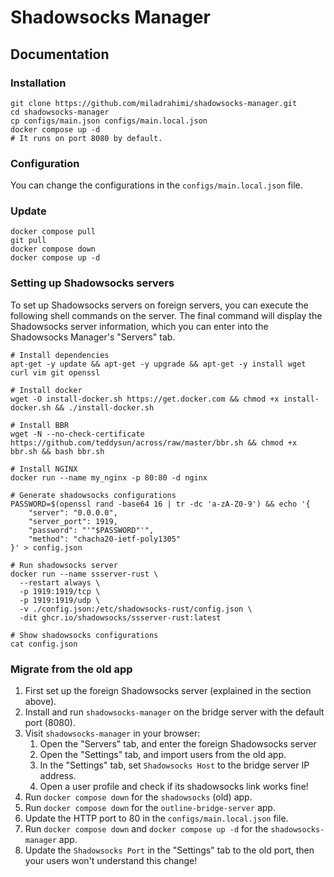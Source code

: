 # Shadowsocks Manager

## Documentation

### Installation

``` shell
git clone https://github.com/miladrahimi/shadowsocks-manager.git
cd shadowsocks-manager
cp configs/main.json configs/main.local.json
docker compose up -d
# It runs on port 8080 by default.
```

### Configuration

You can change the configurations in the `configs/main.local.json` file.

### Update

``` shell
docker compose pull
git pull
docker compose down
docker compose up -d
```

### Setting up Shadowsocks servers

To set up Shadowsocks servers on foreign servers, you can execute the following shell commands on the server.
The final command will display the Shadowsocks server information, which you can enter into the Shadowsocks Manager's "Servers" tab.

``` shell
# Install dependencies
apt-get -y update && apt-get -y upgrade && apt-get -y install wget curl vim git openssl

# Install docker
wget -O install-docker.sh https://get.docker.com && chmod +x install-docker.sh && ./install-docker.sh

# Install BBR
wget -N --no-check-certificate https://github.com/teddysun/across/raw/master/bbr.sh && chmod +x bbr.sh && bash bbr.sh

# Install NGINX
docker run --name my_nginx -p 80:80 -d nginx

# Generate shadowsocks configurations
PASSWORD=$(openssl rand -base64 16 | tr -dc 'a-zA-Z0-9') && echo '{
    "server": "0.0.0.0",
    "server_port": 1919,
    "password": "'"$PASSWORD"'",
    "method": "chacha20-ietf-poly1305"
}' > config.json

# Run shadowsocks server
docker run --name ssserver-rust \
  --restart always \
  -p 1919:1919/tcp \
  -p 1919:1919/udp \
  -v ./config.json:/etc/shadowsocks-rust/config.json \
  -dit ghcr.io/shadowsocks/ssserver-rust:latest

# Show shadowsocks configurations
cat config.json
```

### Migrate from the old app

1. First set up the foreign Shadowsocks server (explained in the section above).
2. Install and run `shadowsocks-manager` on the bridge server with the default port (8080).
3. Visit `shadowsocks-manager` in your browser:
    1. Open the "Servers" tab, and enter the foreign Shadowsocks server
    2. Open the "Settings" tab, and import users from the old app.
    3. In the "Settings" tab, set `Shadowsocks Host` to the bridge server IP address.
    4. Open a user profile and check if its shadowsocks link works fine!
5. Run `docker compose down` for the `shadowsocks` (old) app.
6. Run `docker compose down` for the `outline-bridge-server` app.
7. Update the HTTP port to 80 in the `configs/main.local.json` file.
9. Run `docker compose down` and `docker compose up -d` for the `shadowsocks-manager` app.
10. Update the `Shadowsocks Port` in the "Settings" tab to the old port, then your users won't understand this change!
